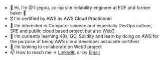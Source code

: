 - 👋 Hi, I’m @T-jegou, co-op site reliability engineer at EDF and former baker 🍞
- 🎖️  I'm certified by AWS as AWS Cloud Practionner
- 👀 I’m interested in Computer science and especially DevOps culture, SRE and public cloud based project but also Web3
- 🌱 I’m currently learning K8s, GO, Solidity and learn by doing on AWS for the purpose of being AWS cloud developer associate certified.
- 💞️ I’m looking to collaborate on Web3 project
- 📫 How to reach me -> [LinkedIn]([https://www.linkedin.com/in/tjegou/]) or by [Email]([thomas.jegou1@gmail.com])

